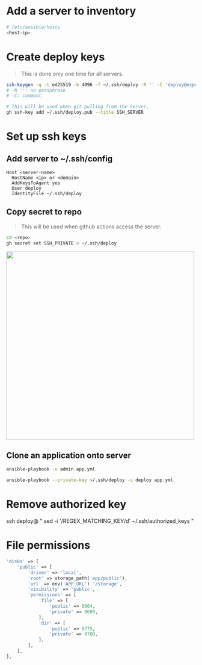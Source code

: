 # Add a server to inventory

```sh
# /etc/ansible/hosts
<host-ip>
```

# Create deploy keys

> This is done only one time for all servers.

```sh
ssh-keygen -q -t ed25519 -b 4096 -f ~/.ssh/deploy -N '' -C 'deploy@experiment.com'
# -N '': no passphrase
# -C: comment

# This will be used when git pulling from the server.
gh ssh-key add ~/.ssh/deploy.pub --title SSH_SERVER
```

# Set up ssh keys

## Add server to ~/.ssh/config

```
Host <server-name>
  HostName <ip> or <domain>
  AddKeysToAgent yes
  User deploy
  IdentityFile ~/.ssh/deploy
```

## Copy secret to repo

> This will be used when github actions access the server.

```sh
cd <repo>
gh secret set SSH_PRIVATE < ~/.ssh/deploy
```

<image width="500" src="secret.png">

## Clone an application onto server

```sh
ansible-playbook -u admin app.yml

ansible-playbook --private-key ~/.ssh/deploy -u deploy app.yml
```

# Remove authorized key

ssh deploy@<server-ip> "
sed -i '/REGEX_MATCHING_KEY/d' ~/.ssh/authorized_keys
"

# File permissions

```php
'disks' => [
    'public' => [
        'driver' => 'local',
        'root' => storage_path('app/public'),
        'url' => env('APP_URL').'/storage',
        'visibility' => 'public',
        'permissions' => [
            'file' => [
                'public' => 0664,
                'private' => 0600,
            ],
            'dir' => [
                'public' => 0775,
                'private' => 0700,
            ],
        ],
    ],
],
```
